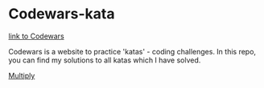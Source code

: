 # Codewars-kata

[link to Codewars](https://www.codewars.com/)

Codewars is a website to practice 'katas' - coding challenges.
In this repo, you can find my solutions to all katas which I have solved.

[Multiply](https://www.codewars.com/kata/50654ddff44f800200000004)